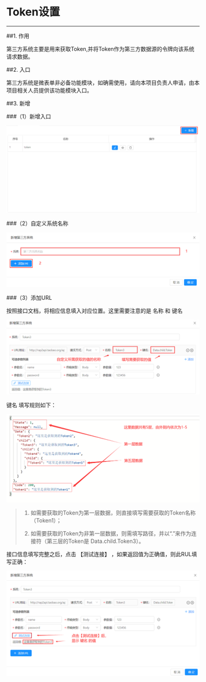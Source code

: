 # Token设置
***

##1. 作用   

第三方系统主要是用来获取Token,并将Token作为第三方数据源的令牌向该系统请求数据。   

##2. 入口   

第三方系统是微表单非必备功能模块，如确需使用，请向本项目负责人申请，由本项目相关人员提供该功能模块入口。   

##3. 新增   

###（1）新增入口   

![第三方系统_新增入口][第三方系统_新增入口]   

###（2）自定义系统名称   

![第三方系统_新增步骤1][第三方系统_新增步骤1]   

###（3）添加URL   

按照接口文档，将相应信息填入对应位置。这里需要注意的是 名称 和 键名    

![第三方系统_新增步骤2][第三方系统_新增步骤2]   

键名 填写规则如下：   
   
![json数据格式][json数据格式]   

>1. 如需要获取的Token为第一层数据，则直接填写需要获取的Token名称（Token1）；   
>
>2. 如需要获取的Token为非第一层数据，则需填写路径，并以“.”来作为连接符（第三层的Token是 Data.child.Token3）。   

接口信息填写完整之后，点击 【测试连接】 ，如果返回值为正确值，则此RUL填写正确：   

![第三方系统_测试连接][第三方系统_测试连接]   



[第三方系统_新增入口]:./assets/第三方系统/第三方系统_新增入口.png    
[第三方系统_新增步骤1]:./assets/第三方系统/第三方系统_新增步骤1.png    
[第三方系统_新增步骤2]:./assets/第三方系统/第三方系统_新增步骤2.png
[json数据格式]:./assets/第三方系统/json数据格式.png
[第三方系统_测试连接]:./assets/第三方系统/第三方系统_测试连接.png